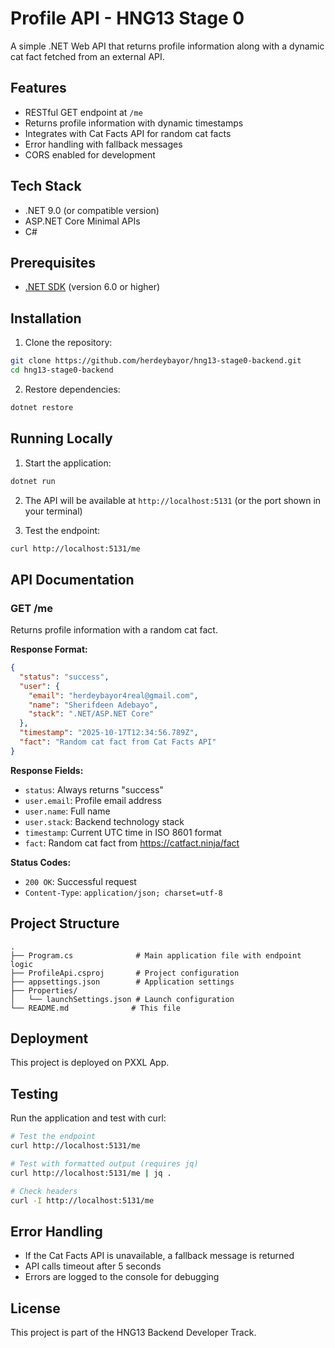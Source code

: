 # Profile API - HNG13 Stage 0

A simple .NET Web API that returns profile information along with a dynamic cat fact fetched from an external API.

## Features

- RESTful GET endpoint at `/me`
- Returns profile information with dynamic timestamps
- Integrates with Cat Facts API for random cat facts
- Error handling with fallback messages
- CORS enabled for development

## Tech Stack

- .NET 9.0 (or compatible version)
- ASP.NET Core Minimal APIs
- C#

## Prerequisites

- [.NET SDK](https://dotnet.microsoft.com/download) (version 6.0 or higher)

## Installation

1. Clone the repository:
```bash
git clone https://github.com/herdeybayor/hng13-stage0-backend.git
cd hng13-stage0-backend
```

2. Restore dependencies:
```bash
dotnet restore
```

## Running Locally

1. Start the application:
```bash
dotnet run
```

2. The API will be available at `http://localhost:5131` (or the port shown in your terminal)

3. Test the endpoint:
```bash
curl http://localhost:5131/me
```

## API Documentation

### GET /me

Returns profile information with a random cat fact.

**Response Format:**
```json
{
  "status": "success",
  "user": {
    "email": "herdeybayor4real@gmail.com",
    "name": "Sherifdeen Adebayo",
    "stack": ".NET/ASP.NET Core"
  },
  "timestamp": "2025-10-17T12:34:56.789Z",
  "fact": "Random cat fact from Cat Facts API"
}
```

**Response Fields:**
- `status`: Always returns "success"
- `user.email`: Profile email address
- `user.name`: Full name
- `user.stack`: Backend technology stack
- `timestamp`: Current UTC time in ISO 8601 format
- `fact`: Random cat fact from https://catfact.ninja/fact

**Status Codes:**
- `200 OK`: Successful request
- `Content-Type`: `application/json; charset=utf-8`

## Project Structure

```
.
├── Program.cs              # Main application file with endpoint logic
├── ProfileApi.csproj       # Project configuration
├── appsettings.json        # Application settings
├── Properties/
│   └── launchSettings.json # Launch configuration
└── README.md              # This file
```

## Deployment
This project is deployed on PXXL App.

## Testing

Run the application and test with curl:

```bash
# Test the endpoint
curl http://localhost:5131/me

# Test with formatted output (requires jq)
curl http://localhost:5131/me | jq .

# Check headers
curl -I http://localhost:5131/me
```

## Error Handling

- If the Cat Facts API is unavailable, a fallback message is returned
- API calls timeout after 5 seconds
- Errors are logged to the console for debugging

## License

This project is part of the HNG13 Backend Developer Track.
